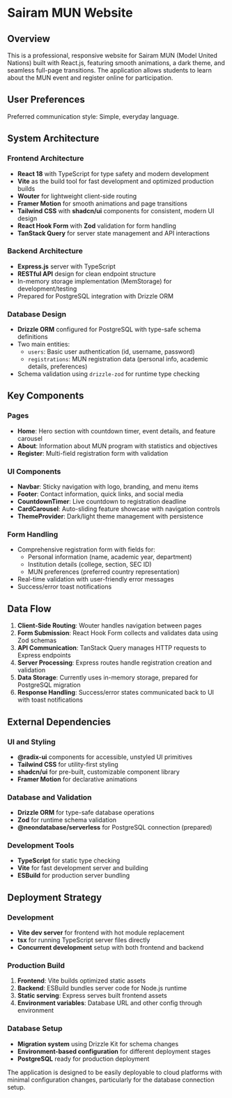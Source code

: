 # Sairam MUN Website

## Overview

This is a professional, responsive website for Sairam MUN (Model United Nations) built with React.js, featuring smooth animations, a dark theme, and seamless full-page transitions. The application allows students to learn about the MUN event and register online for participation.

## User Preferences

Preferred communication style: Simple, everyday language.

## System Architecture

### Frontend Architecture
- **React 18** with TypeScript for type safety and modern development
- **Vite** as the build tool for fast development and optimized production builds
- **Wouter** for lightweight client-side routing
- **Framer Motion** for smooth animations and page transitions
- **Tailwind CSS** with **shadcn/ui** components for consistent, modern UI design
- **React Hook Form** with **Zod** validation for form handling
- **TanStack Query** for server state management and API interactions

### Backend Architecture
- **Express.js** server with TypeScript
- **RESTful API** design for clean endpoint structure
- In-memory storage implementation (MemStorage) for development/testing
- Prepared for PostgreSQL integration with Drizzle ORM

### Database Design
- **Drizzle ORM** configured for PostgreSQL with type-safe schema definitions
- Two main entities:
  - `users`: Basic user authentication (id, username, password)
  - `registrations`: MUN registration data (personal info, academic details, preferences)
- Schema validation using `drizzle-zod` for runtime type checking

## Key Components

### Pages
- **Home**: Hero section with countdown timer, event details, and feature carousel
- **About**: Information about MUN program with statistics and objectives
- **Register**: Multi-field registration form with validation

### UI Components
- **Navbar**: Sticky navigation with logo, branding, and menu items
- **Footer**: Contact information, quick links, and social media
- **CountdownTimer**: Live countdown to registration deadline
- **CardCarousel**: Auto-sliding feature showcase with navigation controls
- **ThemeProvider**: Dark/light theme management with persistence

### Form Handling
- Comprehensive registration form with fields for:
  - Personal information (name, academic year, department)
  - Institution details (college, section, SEC ID)
  - MUN preferences (preferred country representation)
- Real-time validation with user-friendly error messages
- Success/error toast notifications

## Data Flow

1. **Client-Side Routing**: Wouter handles navigation between pages
2. **Form Submission**: React Hook Form collects and validates data using Zod schemas
3. **API Communication**: TanStack Query manages HTTP requests to Express endpoints
4. **Server Processing**: Express routes handle registration creation and validation
5. **Data Storage**: Currently uses in-memory storage, prepared for PostgreSQL migration
6. **Response Handling**: Success/error states communicated back to UI with toast notifications

## External Dependencies

### UI and Styling
- **@radix-ui** components for accessible, unstyled UI primitives
- **Tailwind CSS** for utility-first styling
- **shadcn/ui** for pre-built, customizable component library
- **Framer Motion** for declarative animations

### Database and Validation
- **Drizzle ORM** for type-safe database operations
- **Zod** for runtime schema validation
- **@neondatabase/serverless** for PostgreSQL connection (prepared)

### Development Tools
- **TypeScript** for static type checking
- **Vite** for fast development server and building
- **ESBuild** for production server bundling

## Deployment Strategy

### Development
- **Vite dev server** for frontend with hot module replacement
- **tsx** for running TypeScript server files directly
- **Concurrent development** setup with both frontend and backend

### Production Build
1. **Frontend**: Vite builds optimized static assets
2. **Backend**: ESBuild bundles server code for Node.js runtime
3. **Static serving**: Express serves built frontend assets
4. **Environment variables**: Database URL and other config through environment

### Database Setup
- **Migration system** using Drizzle Kit for schema changes
- **Environment-based configuration** for different deployment stages
- **PostgreSQL** ready for production deployment

The application is designed to be easily deployable to cloud platforms with minimal configuration changes, particularly for the database connection setup.
